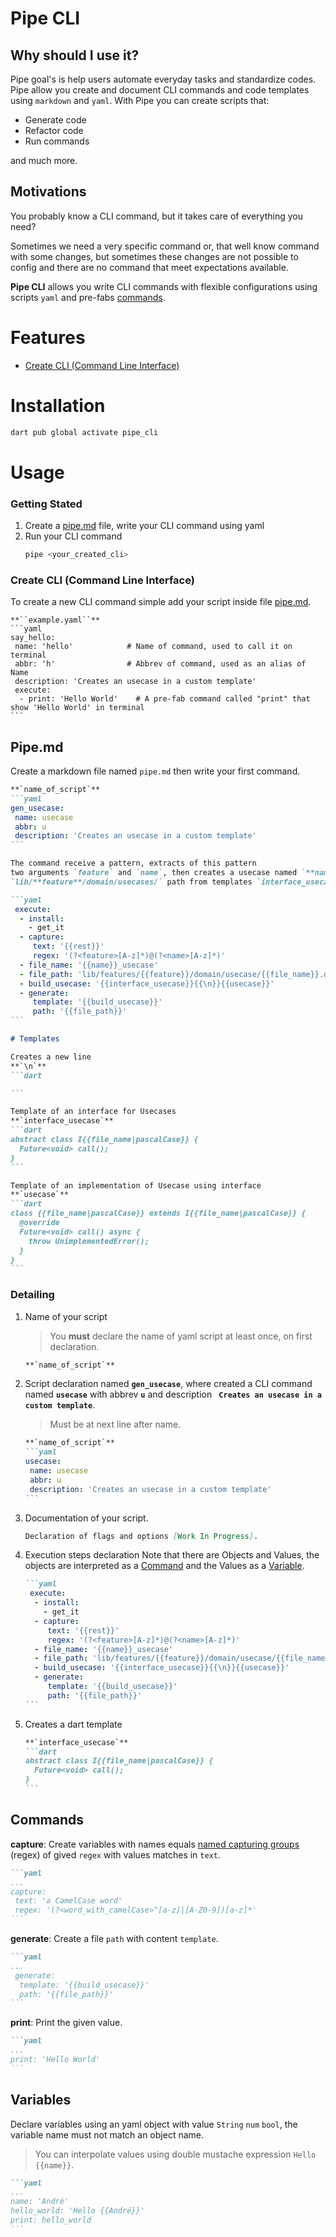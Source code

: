 # Pipe CLI

## Why should I use it?
Pipe goal's is help users automate everyday tasks and standardize codes. Pipe allow you create and document CLI commands and code templates using ``markdown`` and ``yaml``. With Pipe you can create scripts that:

- Generate code
- Refactor code
- Run commands

and much more.

## Motivations
You probably know a CLI command, but it takes care of everything you need?

Sometimes we need a very specific command or, that well know command with some changes, but sometimes these changes are not possible to config and there are no command that meet expectations available.

**Pipe CLI** allows you write CLI commands with flexible configurations using scripts ``yaml`` and pre-fabs [commands](#Commands).

# Features

- [Create CLI (Command Line Interface)](#create-cli-command-line-interface)

# Installation

```bash
dart pub global activate pipe_cli
```

# Usage
### Getting Stated
1. Create a [pipe.md](#pipe.md) file, write your CLI command using yaml
2. Run your CLI command
    ```bash
    pipe <your_created_cli>
    ```

### Create CLI (Command Line Interface)
To create a new CLI command simple add your script inside file [pipe.md](#pipe.md).
````markdownn
**``example.yaml``**
```yaml
say_hello:
 name: 'hello'            # Name of command, used to call it on terminal
 abbr: 'h'                # Abbrev of command, used as an alias of Name
 description: 'Creates an usecase in a custom template'
 execute:
  - print: 'Hello World'    # A pre-fab command called "print" that show 'Hello World' in terminal
```
````

## Pipe.md

Create a markdown file named ``pipe.md`` then write your first command.

````markdown
**`name_of_script`**
```yaml
gen_usecase:
 name: usecase
 abbr: u
 description: 'Creates an usecase in a custom template'
```

The command receive a pattern, extracts of this pattern
two arguments `feature` and `name`, then creates a usecase named `**name**_usecase.dart` in
`lib/**feature**/domain/usecases/` path from templates `interface_usecase` and `usecase`.

```yaml
 execute:
  - install:
    - get_it
  - capture:
     text: '{{rest}}'
     regex: '(?<feature>[A-z]*)@(?<name>[A-z]*)'
  - file_name: '{{name}}_usecase'
  - file_path: 'lib/features/{{feature}}/domain/usecase/{{file_name}}.dart'
  - build_usecase: '{{interface_usecase}}{{\n}}{{usecase}}'
  - generate:
     template: '{{build_usecase}}'
     path: '{{file_path}}'
```

# Templates

Creates a new line
**`\n`**
```dart

```

Template of an interface for Usecases
**`interface_usecase`**
```dart
abstract class I{{file_name|pascalCase}} {
  Future<void> call();
}
```

Template of an implementation of Usecase using interface
**`usecase`**
```dart
class {{file_name|pascalCase}} extends I{{file_name|pascalCase}} {
  @override
  Future<void> call() async {
    throw UnimplementedError();
  }
}
```
````


### Detailing
1. Name of your script
   > You **must** declare the name of yaml script at least once, on first declaration.

    ````markdown
    **`name_of_script`**
    ````

2. Script declaration named **`gen_usecase`**, where created a CLI command named **`usecase`** with abbrev **`u`** and description **` Creates an usecase in a custom template`**.
   > Must be at next line after name.

    ````markdown
    **`name_of_script`**
    ```yaml
    usecase:
     name: usecase
     abbr: u
     description: 'Creates an usecase in a custom template'
    ```
    ````

3. Documentation of your script.

    ```markdown
    Declaration of flags and options [Work In Progress].
    ```

4. Execution steps declaration
   Note that there are Objects and Values, the objects are interpreted as a [Command](#Commands) and the Values as a [Variable](#Variables).

   ````markdown
   ```yaml
    execute:
     - install:
       - get_it
     - capture:
        text: '{{rest}}'
        regex: '(?<feature>[A-z]*)@(?<name>[A-z]*)'
     - file_name: '{{name}}_usecase'
     - file_path: 'lib/features/{{feature}}/domain/usecase/{{file_name}}.dart'
     - build_usecase: '{{interface_usecase}}{{\n}}{{usecase}}'
     - generate:
        template: '{{build_usecase}}'
        path: '{{file_path}}'
   ```
   ````

5. Creates a dart template

   ````markdown
   **`interface_usecase`**
   ```dart
   abstract class I{{file_name|pascalCase}} {
     Future<void> call();
   }
   ```
   ````

## Commands
**capture**: Create variables with names equals [named capturing groups](https://docs.microsoft.com/pt-br/dotnet/standard/base-types/grouping-constructs-in-regular-expressions#named-matched-subexpressions) (regex) of gived `regex` with values matches in `text`.

````markdown
```yaml
...
capture:
 text: 'a CamelCase word'
 regex: '(?<word_with_camelCase>^[a-z]|[A-Z0-9])[a-z]*'
```
````

**generate**: Create a file `path` with content `template`.

````markdown
```yaml
...
 generate:
  template: '{{build_usecase}}'
  path: '{{file_path}}'
```
````

**print**: Print the given value.

````markdown
```yaml
...
print: 'Hello World'
```
````

## Variables
Declare variables using an yaml object with value `String` `num` `bool`, the variable name must not match an object name.
> You can interpolate values using double mustache expression `Hello {{name}}`.

````markdown
```yaml
...
name: 'André'
hello_world: 'Hello {{André}}'
print: hello_world
```
````